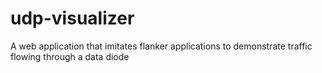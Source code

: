 # udp-visualizer
A web application that imitates flanker applications to demonstrate traffic flowing through a data diode
